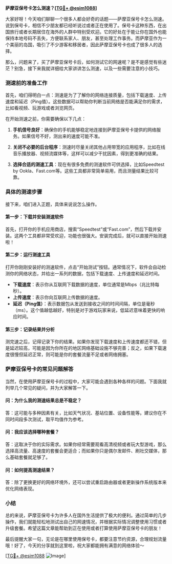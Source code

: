 **萨摩亚保号卡怎么测速？[[TG💪+ @esim1088](https://t.me/s/esim1088)]**

大家好呀！今天咱们聊聊一个很多人都会好奇的话题——萨摩亚保号卡怎么测速。说到保号卡，相信不少朋友都已经听说过或者正在使用了。保号卡这种东西，在出国旅行或者长期居住在海外的人群中特别受欢迎。它的好处在于能让你在国外也能保持本地号码不丢失，方便联系家人、朋友，甚至处理工作事务。而萨摩亚作为一个美丽的岛国，吸引了不少游客和移居者，因此萨摩亚保号卡也成了很多人的选择。

那么，问题来了，买了萨摩亚保号卡后，如何测试它的网速呢？是不是感觉有些迷茫？别急，接下来我就详细给大家讲讲怎么测速，以及一些需要注意的小技巧。

### 测速前的准备工作

首先，咱们得明白一点：测速是为了了解你的网络连接质量，包括下载速度、上传速度和延迟（Ping值）。这些数据可以帮助你判断当前网络是否能满足你的需求，比如看视频、玩游戏或者浏览网页。

在开始测速之前，你需要确保以下几点：

1. **手机信号良好**：确保你的手机能够稳定地连接到萨摩亚保号卡提供的网络服务。如果信号不好，测出来的速度可能不准。
   
2. **关闭不必要的后台程序**：测速时尽量关闭其他占用带宽的应用程序，比如在线音乐播放器、视频流媒体等，这样可以减少干扰因素，得到更准确的结果。

3. **选择合适的测速工具**：现在有很多免费的测速软件可供选择，比如Speedtest by Ookla、Fast.com等。这些工具都非常简单易用，而且测量结果比较可靠。

### 具体的测速步骤

接下来，咱们进入正题，具体来说说怎么操作。

#### 第一步：下载并安装测速软件

首先，打开你的手机应用商店，搜索“Speedtest”或“Fast.com”，然后下载并安装。这两个工具都非常受欢迎，功能也很强大。安装完成后，就可以直接开始测速啦！

#### 第二步：运行测速工具

打开你刚刚安装好的测速软件，点击“开始测试”按钮。通常情况下，软件会自动检测你的网络状态，并给出一系列的数据，包括下载速度、上传速度和延迟时间。

- **下载速度**：表示你从互联网下载数据的速度，单位通常是Mbps（兆比特每秒）。
- **上传速度**：表示你向互联网上传数据的速度。
- **延迟（Ping值）**：表示数据包从发送到接收之间的时间间隔，单位是毫秒（ms）。这个值越低越好，特别是对于游戏玩家来说，低延迟意味着更快的响应时间。

#### 第三步：记录结果并分析

测完速之后，记得记录下你的结果。如果你发现下载速度和上传速度都还不错，但是延迟较高，可能是因为你所在的地区网络基础设施不够完善；反之，如果下载速度很慢但延迟正常，则可能是你的套餐流量不足或者网络拥塞。

### 萨摩亚保号卡的常见问题解答

当然，在使用萨摩亚保号卡的过程中，大家可能会遇到各种各样的问题。下面我就列举几个常见的疑问，并为大家解答一下。

#### 问：为什么我的测速结果总是不稳定？

答：这可能与多种因素有关，比如天气状况、基站位置、设备性能等。建议你在不同时间段多次测试，取平均值作为参考。

#### 问：我应该选择哪种套餐？

答：这取决于你的实际需求。如果你经常需要观看高清视频或者玩大型游戏，那么选择高流量、高速度的套餐会更适合；而如果你只是偶尔发邮件、刷社交媒体，那么基础套餐就足够了。

#### 问：如何提高测速结果？

答：除了更换更好的网络环境外，还可以尝试重启路由器或者更新操作系统版本来优化网络表现。

### 小结

总的来说，萨摩亚保号卡为许多人在国外生活提供了极大的便利。通过简单的几步操作，我们就能轻松地测试出自己的网速情况，并根据实际情况调整使用习惯或者升级套餐。希望这篇文章能帮助到正在使用或者打算使用萨摩亚保号卡的朋友！

最后提醒大家一句，无论是在哪里使用保号卡，都要注意节约资源，合理规划流量哦！好了，今天的分享就到这里啦，祝大家都能拥有满意的网络体验～

[[TG💪+ @esim1088](https://t.me/s/esim1088) ![Image](https://i.postimg.cc/4NQfJmqS/Snipaste-2025-05-13-00-14-12.png)]